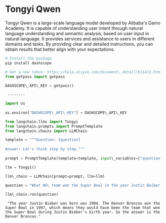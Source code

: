 # Tongyi Qwen

Tongyi Qwen is a large-scale language model developed by Alibaba's Damo Academy. It is capable of understanding user intent through natural language understanding and semantic analysis, based on user input in natural language. It provides services and assistance to users in different domains and tasks. By providing clear and detailed instructions, you can obtain results that better align with your expectations.

```bash
# Install the package  
pip install dashscope  

```

```python
# Get a new token: https://help.aliyun.com/document\_detail/611472.html?spm=a2c4g.2399481.0.0  
from getpass import getpass  
  
DASHSCOPE\_API\_KEY = getpass()  

```

```text
 ········  

```

```python
import os  
  
os.environ["DASHSCOPE\_API\_KEY"] = DASHSCOPE\_API\_KEY  

```

```python
from langchain.llms import Tongyi  
from langchain.prompts import PromptTemplate  
from langchain.chains import LLMChain  

```

```python
template = """Question: {question}  
  
Answer: Let's think step by step."""  
  
prompt = PromptTemplate(template=template, input\_variables=["question"])  

```

```python
llm = Tongyi()  

```

```python
llm\_chain = LLMChain(prompt=prompt, llm=llm)  

```

```python
question = "What NFL team won the Super Bowl in the year Justin Beiber was born?"  
  
llm\_chain.run(question)  

```

```text
 "The year Justin Bieber was born was 1994. The Denver Broncos won the Super Bowl in 1997, which means they would have been the team that won the Super Bowl during Justin Bieber's birth year. So the answer is the Denver Broncos."  

```

